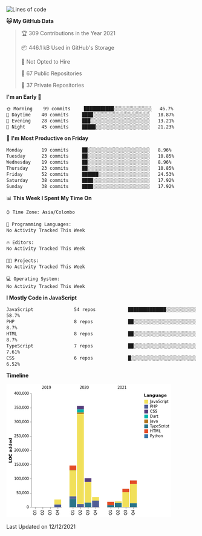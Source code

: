 
<!--START_SECTION:waka-->
![Lines of code](https://img.shields.io/badge/From%20Hello%20World%20I%27ve%20Written-867%20Thousand%20lines%20of%20code-blue)

**🐱 My GitHub Data** 

> 🏆 309 Contributions in the Year 2021
 > 
> 📦 446.1 kB Used in GitHub's Storage 
 > 
> 🚫 Not Opted to Hire
 > 
> 📜 67 Public Repositories 
 > 
> 🔑 37 Private Repositories  
 > 
**I'm an Early 🐤** 

```text
🌞 Morning    99 commits     ███████████░░░░░░░░░░░░░░   46.7% 
🌆 Daytime    40 commits     ████░░░░░░░░░░░░░░░░░░░░░   18.87% 
🌃 Evening    28 commits     ███░░░░░░░░░░░░░░░░░░░░░░   13.21% 
🌙 Night      45 commits     █████░░░░░░░░░░░░░░░░░░░░   21.23%

```
📅 **I'm Most Productive on Friday** 

```text
Monday       19 commits     ██░░░░░░░░░░░░░░░░░░░░░░░   8.96% 
Tuesday      23 commits     ██░░░░░░░░░░░░░░░░░░░░░░░   10.85% 
Wednesday    19 commits     ██░░░░░░░░░░░░░░░░░░░░░░░   8.96% 
Thursday     23 commits     ██░░░░░░░░░░░░░░░░░░░░░░░   10.85% 
Friday       52 commits     ██████░░░░░░░░░░░░░░░░░░░   24.53% 
Saturday     38 commits     ████░░░░░░░░░░░░░░░░░░░░░   17.92% 
Sunday       38 commits     ████░░░░░░░░░░░░░░░░░░░░░   17.92%

```


📊 **This Week I Spent My Time On** 

```text
⌚︎ Time Zone: Asia/Colombo

💬 Programming Languages: 
No Activity Tracked This Week

🔥 Editors: 
No Activity Tracked This Week

🐱‍💻 Projects: 
No Activity Tracked This Week

💻 Operating System: 
No Activity Tracked This Week

```

**I Mostly Code in JavaScript** 

```text
JavaScript               54 repos            ██████████████░░░░░░░░░░░   58.7% 
PHP                      8 repos             ██░░░░░░░░░░░░░░░░░░░░░░░   8.7% 
HTML                     8 repos             ██░░░░░░░░░░░░░░░░░░░░░░░   8.7% 
TypeScript               7 repos             ██░░░░░░░░░░░░░░░░░░░░░░░   7.61% 
CSS                      6 repos             █░░░░░░░░░░░░░░░░░░░░░░░░   6.52%

```


**Timeline**

![Chart not found](https://raw.githubusercontent.com/ccweerasinghe1994/ccweerasinghe1994/master/charts/bar_graph.png) 


 Last Updated on 12/12/2021
<!--END_SECTION:waka-->

